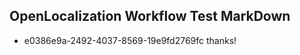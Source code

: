 ## OpenLocalization Workflow Test MarkDown
* e0386e9a-2492-4037-8569-19e9fd2769fc thanks!

<!--HONumber=Aug16_HO1-->


